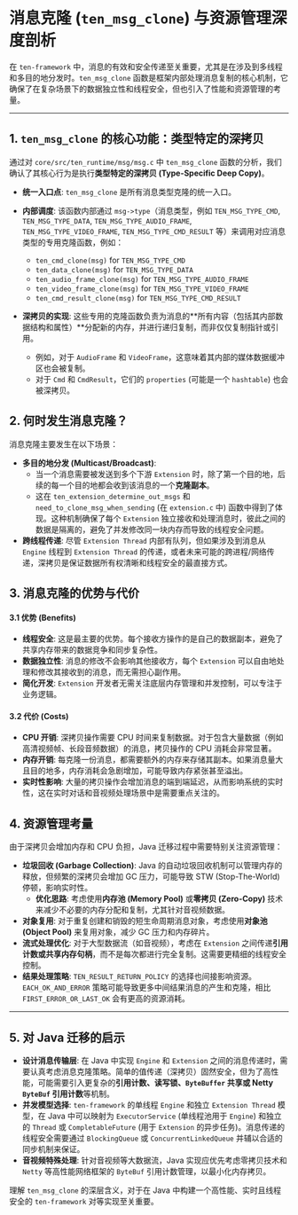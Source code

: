 # 消息克隆 (`ten_msg_clone`) 与资源管理深度剖析

在 `ten-framework` 中，消息的有效和安全传递至关重要，尤其是在涉及到多线程和多目的地分发时。`ten_msg_clone` 函数是框架内部处理消息复制的核心机制，它确保了在复杂场景下的数据独立性和线程安全，但也引入了性能和资源管理的考量。

---

## 1. `ten_msg_clone` 的核心功能：类型特定的深拷贝

通过对 `core/src/ten_runtime/msg/msg.c` 中 `ten_msg_clone` 函数的分析，我们确认了其核心行为是执行**类型特定的深拷贝 (Type-Specific Deep Copy)**。

- **统一入口点**: `ten_msg_clone` 是所有消息类型克隆的统一入口。
- **内部调度**: 该函数内部通过 `msg->type`（消息类型，例如 `TEN_MSG_TYPE_CMD`, `TEN_MSG_TYPE_DATA`, `TEN_MSG_TYPE_AUDIO_FRAME`, `TEN_MSG_TYPE_VIDEO_FRAME`, `TEN_MSG_TYPE_CMD_RESULT` 等）来调用对应消息类型的专用克隆函数，例如：
    - `ten_cmd_clone(msg)` for `TEN_MSG_TYPE_CMD`
    - `ten_data_clone(msg)` for `TEN_MSG_TYPE_DATA`
    - `ten_audio_frame_clone(msg)` for `TEN_MSG_TYPE_AUDIO_FRAME`
    - `ten_video_frame_clone(msg)` for `TEN_MSG_TYPE_VIDEO_FRAME`
    - `ten_cmd_result_clone(msg)` for `TEN_MSG_TYPE_CMD_RESULT`

- **深拷贝的实现**: 这些专用的克隆函数负责为消息的**所有内容（包括其内部数据结构和属性）**分配新的内存，并进行递归复制，而非仅仅复制指针或引用。
    - 例如，对于 `AudioFrame` 和 `VideoFrame`，这意味着其内部的媒体数据缓冲区也会被复制。
    - 对于 `Cmd` 和 `CmdResult`，它们的 `properties` (可能是一个 `hashtable`) 也会被深拷贝。

## 2. 何时发生消息克隆？

消息克隆主要发生在以下场景：

- **多目的地分发 (Multicast/Broadcast)**:
    - 当一个消息需要被发送到多个下游 `Extension` 时，除了第一个目的地，后续的每一个目的地都会收到该消息的一个**克隆副本**。
    - 这在 `ten_extension_determine_out_msgs` 和 `need_to_clone_msg_when_sending` (在 `extension.c` 中) 函数中得到了体现。这种机制确保了每个 `Extension` 独立接收和处理消息时，彼此之间的数据是隔离的，避免了并发修改同一块内存而导致的线程安全问题。
- **跨线程传递**: 尽管 `Extension Thread` 内部有队列，但如果涉及到消息从 `Engine` 线程到 `Extension Thread` 的传递，或者未来可能的跨进程/网络传递，深拷贝是保证数据所有权清晰和线程安全的最直接方式。

## 3. 消息克隆的优势与代价

#### 3.1 优势 (Benefits)

- **线程安全**: 这是最主要的优势。每个接收方操作的是自己的数据副本，避免了共享内存带来的数据竞争和同步复杂性。
- **数据独立性**: 消息的修改不会影响其他接收方，每个 `Extension` 可以自由地处理和修改其接收到的消息，而无需担心副作用。
- **简化开发**: `Extension` 开发者无需关注底层内存管理和并发控制，可以专注于业务逻辑。

#### 3.2 代价 (Costs)

- **CPU 开销**: 深拷贝操作需要 CPU 时间来复制数据。对于包含大量数据（例如高清视频帧、长段音频数据）的消息，拷贝操作的 CPU 消耗会非常显著。
- **内存开销**: 每克隆一份消息，都需要额外的内存来存储其副本。如果消息量大且目的地多，内存消耗会急剧增加，可能导致内存紧张甚至溢出。
- **实时性影响**: 大量的拷贝操作会增加消息的端到端延迟，从而影响系统的实时性，这在实时对话和音视频处理场景中是需要重点关注的。

## 4. 资源管理考量

由于深拷贝会增加内存和 CPU 负担，Java 迁移过程中需要特别关注资源管理：

- **垃圾回收 (Garbage Collection)**: Java 的自动垃圾回收机制可以管理内存的释放，但频繁的深拷贝会增加 GC 压力，可能导致 STW (Stop-The-World) 停顿，影响实时性。
    - **优化思路**: 考虑使用**内存池 (Memory Pool)** 或**零拷贝 (Zero-Copy)** 技术来减少不必要的内存分配和复制，尤其针对音视频数据。
- **对象复用**: 对于重复创建和销毁的短生命周期消息对象，考虑使用**对象池 (Object Pool)** 来复用对象，减少 GC 压力和内存碎片。
- **流式处理优化**: 对于大型数据流（如音视频），考虑在 `Extension` 之间传递**引用计数或共享内存句柄**，而不是每次都进行完全复制。这需要更精细的线程安全控制。
- **结果处理策略**: `TEN_RESULT_RETURN_POLICY` 的选择也间接影响资源。`EACH_OK_AND_ERROR` 策略可能导致更多中间结果消息的产生和克隆，相比 `FIRST_ERROR_OR_LAST_OK` 会有更高的资源消耗。

---

## 5. 对 Java 迁移的启示

- **设计消息传输层**: 在 Java 中实现 `Engine` 和 `Extension` 之间的消息传递时，需要认真考虑消息克隆策略。简单的值传递（深拷贝）固然安全，但为了高性能，可能需要引入更复杂的**引用计数、读写锁、`ByteBuffer` 共享或 Netty `ByteBuf` 引用计数**等机制。
- **并发模型选择**: `ten-framework` 的单线程 `Engine` 和独立 `Extension Thread` 模型，在 Java 中可以映射为 `ExecutorService` (单线程池用于 `Engine`) 和独立的 `Thread` 或 `CompletableFuture` (用于 `Extension` 的异步任务)。消息传递的线程安全需要通过 `BlockingQueue` 或 `ConcurrentLinkedQueue` 并辅以合适的同步机制来保证。
- **音视频特殊处理**: 针对音视频等大数据流，Java 实现应优先考虑零拷贝技术和 `Netty` 等高性能网络框架的 `ByteBuf` 引用计数管理，以最小化内存拷贝。

理解 `ten_msg_clone` 的深层含义，对于在 Java 中构建一个高性能、实时且线程安全的 `ten-framework` 对等实现至关重要。